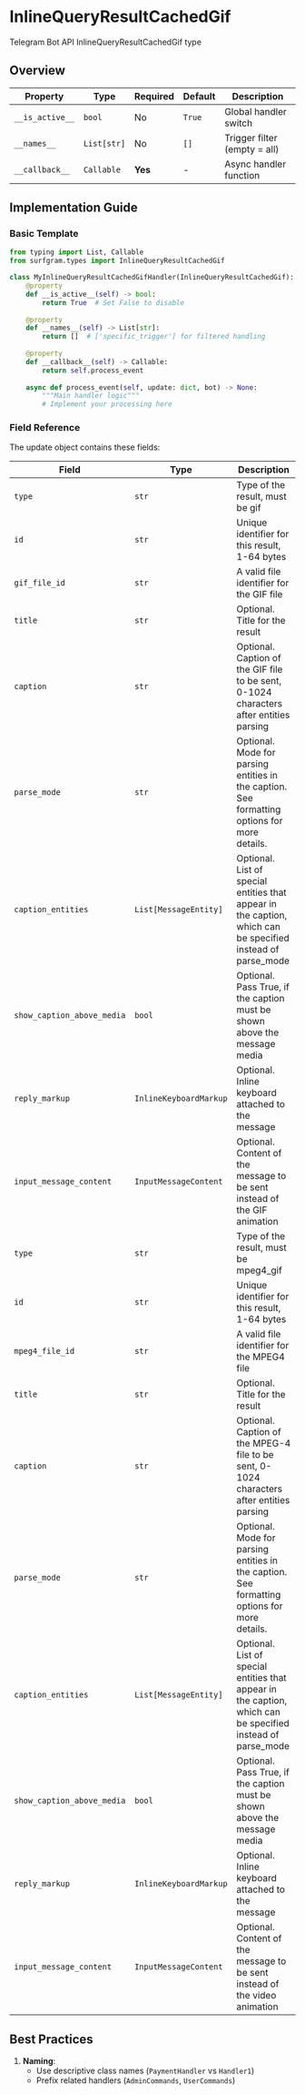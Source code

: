 # InlineQueryResultCachedGif

Telegram Bot API InlineQueryResultCachedGif type

## Overview

| Property        | Type               | Required | Default | Description                              |
|-----------------|--------------------|----------|---------|------------------------------------------|
| `__is_active__` | `bool`             | No       | `True`  | Global handler switch                   |
| `__names__`     | `List[str]`        | No       | `[]`    | Trigger filter (empty = all)            |
| `__callback__`  | `Callable`         | **Yes**  | -       | Async handler function                  |

## Implementation Guide

### Basic Template

```python
from typing import List, Callable
from surfgram.types import InlineQueryResultCachedGif

class MyInlineQueryResultCachedGifHandler(InlineQueryResultCachedGif):    
    @property
    def __is_active__(self) -> bool:
        return True  # Set False to disable
        
    @property
    def __names__(self) -> List[str]:
        return []  # ['specific_trigger'] for filtered handling
        
    @property
    def __callback__(self) -> Callable:
        return self.process_event
        
    async def process_event(self, update: dict, bot) -> None:
        """Main handler logic"""
        # Implement your processing here
```

### Field Reference

The update object contains these fields:

| Field          | Type              | Description                     |
|----------------|-------------------|---------------------------------|
| `type` | `str` | Type of the result, must be gif |
| `id` | `str` | Unique identifier for this result, 1-64 bytes |
| `gif_file_id` | `str` | A valid file identifier for the GIF file |
| `title` | `str` | Optional. Title for the result |
| `caption` | `str` | Optional. Caption of the GIF file to be sent, 0-1024 characters after entities parsing |
| `parse_mode` | `str` | Optional. Mode for parsing entities in the caption. See formatting options for more details. |
| `caption_entities` | `List[MessageEntity]` | Optional. List of special entities that appear in the caption, which can be specified instead of parse_mode |
| `show_caption_above_media` | `bool` | Optional. Pass True, if the caption must be shown above the message media |
| `reply_markup` | `InlineKeyboardMarkup` | Optional. Inline keyboard attached to the message |
| `input_message_content` | `InputMessageContent` | Optional. Content of the message to be sent instead of the GIF animation |
| `type` | `str` | Type of the result, must be mpeg4_gif |
| `id` | `str` | Unique identifier for this result, 1-64 bytes |
| `mpeg4_file_id` | `str` | A valid file identifier for the MPEG4 file |
| `title` | `str` | Optional. Title for the result |
| `caption` | `str` | Optional. Caption of the MPEG-4 file to be sent, 0-1024 characters after entities parsing |
| `parse_mode` | `str` | Optional. Mode for parsing entities in the caption. See formatting options for more details. |
| `caption_entities` | `List[MessageEntity]` | Optional. List of special entities that appear in the caption, which can be specified instead of parse_mode |
| `show_caption_above_media` | `bool` | Optional. Pass True, if the caption must be shown above the message media |
| `reply_markup` | `InlineKeyboardMarkup` | Optional. Inline keyboard attached to the message |
| `input_message_content` | `InputMessageContent` | Optional. Content of the message to be sent instead of the video animation |

## Best Practices

1. **Naming**: 
   - Use descriptive class names (`PaymentHandler` vs `Handler1`)
   - Prefix related handlers (`AdminCommands`, `UserCommands`)
